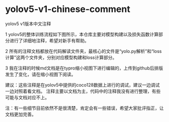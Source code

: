 # yolov5-v1-chinese-comment

yolov5 v1版本中文注释

1 yolov5的整体训练流程如下图所示，本仓库主要对模型构建以及损失函数计算部分进行了详细地注释，希望对新手有帮助。

2 所有的注释文档都放在代码解读文件夹，最核心的文件是“yolo.py解析”和“loss计算”这两个文件夹，分别对应模型构建和loss计算部分。

3 我在注释的时候md文档是在typro缩小视图下进行编辑的，上传到github后排版发生了变化，请在缩小视图下阅读。


建议：这些注释是在yolov5中提供的coco128数据上进行的调试，建议一边调试一边对照着看文档。
     注释主要以文档为主，代码中的注释我没有进行整理，有些可能与文档对应不上。
     
注：有一些细节目前依然不是很清楚，肯定会有一些错误，希望大家批评指正，让文档更加完善。
